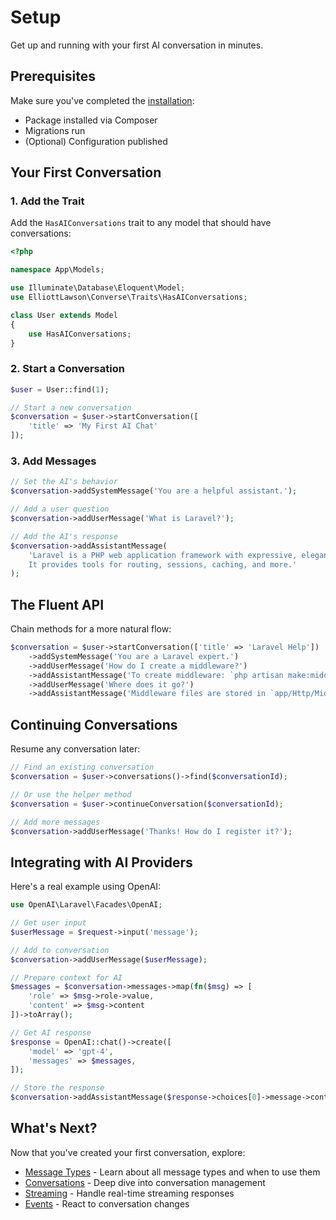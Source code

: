 # Setup

Get up and running with your first AI conversation in minutes.

## Prerequisites

Make sure you've completed the [installation](/guide/installation):
- Package installed via Composer
- Migrations run
- (Optional) Configuration published

## Your First Conversation

### 1. Add the Trait

Add the `HasAIConversations` trait to any model that should have conversations:

```php
<?php

namespace App\Models;

use Illuminate\Database\Eloquent\Model;
use ElliottLawson\Converse\Traits\HasAIConversations;

class User extends Model
{
    use HasAIConversations;
}
```

### 2. Start a Conversation

```php
$user = User::find(1);

// Start a new conversation
$conversation = $user->startConversation([
    'title' => 'My First AI Chat'
]);
```

### 3. Add Messages

```php
// Set the AI's behavior
$conversation->addSystemMessage('You are a helpful assistant.');

// Add a user question
$conversation->addUserMessage('What is Laravel?');

// Add the AI's response
$conversation->addAssistantMessage(
    'Laravel is a PHP web application framework with expressive, elegant syntax. 
    It provides tools for routing, sessions, caching, and more.'
);
```

## The Fluent API

Chain methods for a more natural flow:

```php
$conversation = $user->startConversation(['title' => 'Laravel Help'])
    ->addSystemMessage('You are a Laravel expert.')
    ->addUserMessage('How do I create a middleware?')
    ->addAssistantMessage('To create middleware: `php artisan make:middleware MyMiddleware`')
    ->addUserMessage('Where does it go?')
    ->addAssistantMessage('Middleware files are stored in `app/Http/Middleware/`');
```

## Continuing Conversations

Resume any conversation later:

```php
// Find an existing conversation
$conversation = $user->conversations()->find($conversationId);

// Or use the helper method
$conversation = $user->continueConversation($conversationId);

// Add more messages
$conversation->addUserMessage('Thanks! How do I register it?');
```

## Integrating with AI Providers

Here's a real example using OpenAI:

```php
use OpenAI\Laravel\Facades\OpenAI;

// Get user input
$userMessage = $request->input('message');

// Add to conversation
$conversation->addUserMessage($userMessage);

// Prepare context for AI
$messages = $conversation->messages->map(fn($msg) => [
    'role' => $msg->role->value,
    'content' => $msg->content
])->toArray();

// Get AI response
$response = OpenAI::chat()->create([
    'model' => 'gpt-4',
    'messages' => $messages,
]);

// Store the response
$conversation->addAssistantMessage($response->choices[0]->message->content);
```

## What's Next?

Now that you've created your first conversation, explore:

- [Message Types](/guide/messages) - Learn about all message types and when to use them
- [Conversations](/guide/conversations) - Deep dive into conversation management
- [Streaming](/guide/streaming) - Handle real-time streaming responses
- [Events](/guide/events) - React to conversation changes 
